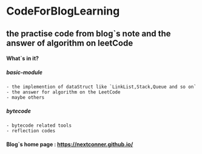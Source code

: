# CodeForBlogLearning
the practise code from blog`s note and the answer of  algorithm on leetCode
---
#### What`s in it?
##### basic-module
    - the implemention of dataStruct like `LinkList,Stack,Queue and so on`
    - the answer for algorithm on the LeetCode 
    - maybe others
##### bytecode
    - bytecode related tools 
    - reflection codes
    
#### Blog`s home page : https://nextconner.github.io/
